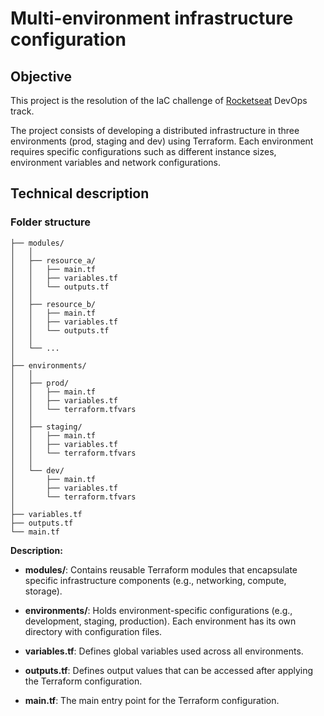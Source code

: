 # Multi-environment infrastructure configuration

## Objective

This project is the resolution of the IaC challenge of [Rocketseat](https://www.rocketseat.com.br/?utm_source=google&utm_medium=cpc&utm_campaign=lead&utm_term=perpetuo&utm_content=institucional-lead-home-texto-lead-brandkws-none-none-institucional-none-none-br-google&gad_source=1&gclid=EAIaIQobChMIs8m544a0iwMViiNECB0YPQXREAAYASAAEgIAn_D_BwE) DevOps track.

The project consists of developing a distributed infrastructure in three environments (prod, staging and dev) using Terraform. Each environment requires specific configurations such as different instance sizes, environment variables and network configurations.

## Technical description

### Folder structure

```
├── modules/
│   │
│   ├── resource_a/
│   │   ├── main.tf
│   │   ├── variables.tf
│   │   └── outputs.tf
│   │
│   ├── resource_b/
│   │   ├── main.tf
│   │   ├── variables.tf
│   │   └── outputs.tf 
│   │
│   └── ...
│   
├── environments/
│   │
│   ├── prod/
│   │   ├── main.tf
│   │   ├── variables.tf
│   │   └── terraform.tfvars
│   │
│   ├── staging/
│   │   ├── main.tf
│   │   ├── variables.tf
│   │   └── terraform.tfvars
│   │
│   └── dev/
│       ├── main.tf
│       ├── variables.tf
│       └── terraform.tfvars
│
├── variables.tf
├── outputs.tf
└── main.tf
```

**Description:**

- **modules/**: Contains reusable Terraform modules that encapsulate specific infrastructure components (e.g., networking, compute, storage).

- **environments/**: Holds environment-specific configurations (e.g., development, staging, production). Each environment has its own directory with configuration files.

- **variables.tf**: Defines global variables used across all environments.

- **outputs.tf**: Defines output values that can be accessed after applying the Terraform configuration.

- **main.tf**: The main entry point for the Terraform configuration.
